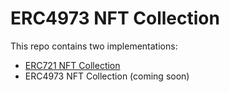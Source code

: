 # ERC4973 NFT Collection

This repo contains two implementations:

- [ERC721 NFT Collection](./ERC721NFTCollection.sol)
- ERC4973 NFT Collection (coming soon)
